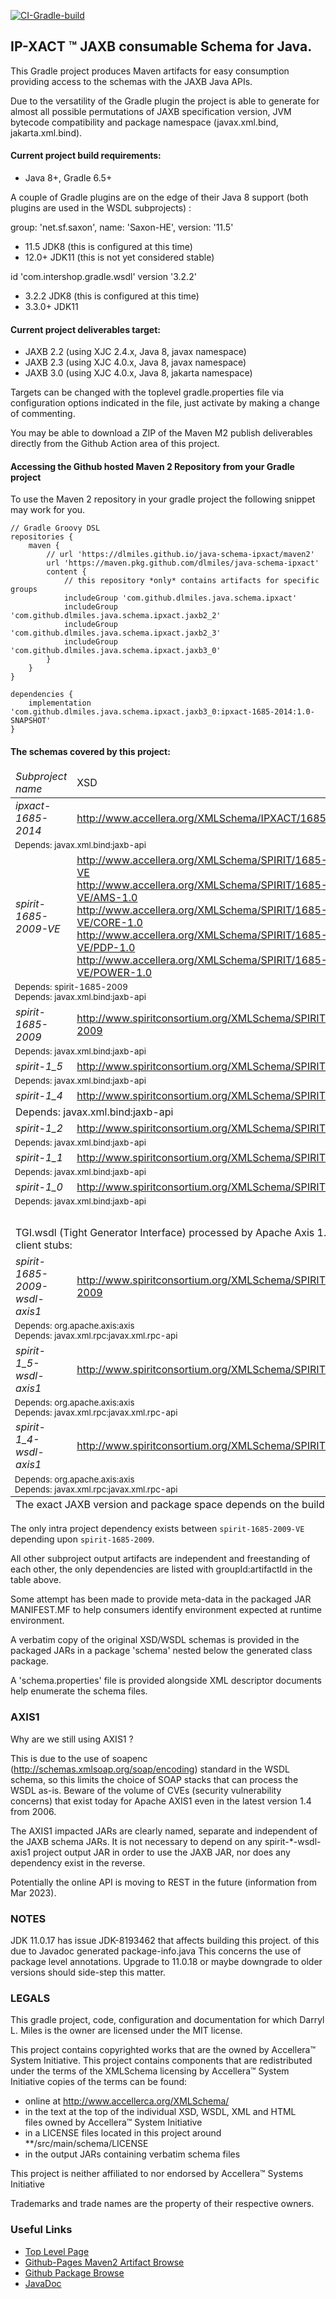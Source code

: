 
[![CI-Gradle-build](https://github.com/dlmiles/java-schema-ipxact/actions/workflows/build.yml/badge.svg)](https://github.com/dlmiles/java-schema-ipxact/actions/workflows/build.yml)


## IP-XACT &trade; JAXB consumable Schema for Java.

This Gradle project produces Maven artifacts for easy consumption providing access
to the schemas with the JAXB Java APIs.

Due to the versatility of the Gradle plugin the project is able to generate for almost all possible
permutations of JAXB specification version, JVM bytecode compatibility and package namespace
(javax.xml.bind, jakarta.xml.bind).


#### Current project build requirements:

* Java 8+, Gradle 6.5+

A couple of Gradle plugins are on the edge of their Java 8 support (both plugins are used in the WSDL subprojects) :

group: 'net.sf.saxon', name: 'Saxon-HE', version: '11.5'
 * 11.5 JDK8 (this is configured at this time)
 * 12.0+ JDK11 (this is not yet considered stable)

id 'com.intershop.gradle.wsdl' version '3.2.2'
 * 3.2.2 JDK8 (this is configured at this time)
 * 3.3.0+ JDK11


#### Current project deliverables target:

* JAXB 2.2 (using XJC 2.4.x, Java 8, javax namespace)
* JAXB 2.3 (using XJC 4.0.x, Java 8, javax namespace)
* JAXB 3.0 (using XJC 4.0.x, Java 8, jakarta namespace)

Targets can be changed with the toplevel gradle.properties file via configuration
options indicated in the file, just activate by making a change of commenting.

You may be able to download a ZIP of the Maven M2 publish deliverables directly
from the Github Action area of this project.


#### Accessing the Github hosted Maven 2 Repository from your Gradle project

To use the Maven 2 repository in your gradle project the following snippet
may work for you.

```
// Gradle Groovy DSL
repositories {
    maven {
        // url 'https://dlmiles.github.io/java-schema-ipxact/maven2'
        url 'https://maven.pkg.github.com/dlmiles/java-schema-ipxact'
        content {
            // this repository *only* contains artifacts for specific groups
            includeGroup 'com.github.dlmiles.java.schema.ipxact'
            includeGroup 'com.github.dlmiles.java.schema.ipxact.jaxb2_2'
            includeGroup 'com.github.dlmiles.java.schema.ipxact.jaxb2_3'
            includeGroup 'com.github.dlmiles.java.schema.ipxact.jaxb3_0'
        }
    }
}

dependencies {
    implementation 'com.github.dlmiles.java.schema.ipxact.jaxb3_0:ipxact-1685-2014:1.0-SNAPSHOT'
}
```


#### The schemas covered by this project:

<table>
    <thead>
        <tr>
            <td><em>Subproject name</em></td>
            <td>XSD</td>
        </tr>
    </thead>
    <tbody>
    <tr>
        <td><em>ipxact-1685-2014</em></td>
        <td><a href="">http://www.accellera.org/XMLSchema/IPXACT/1685-2014</a></td>
    </tr>
    <tr>
        <td colspan="2" style="font-size: smaller">Depends: javax.xml.bind:jaxb-api</td>
    </tr>
    <tr>
        <td><em>spirit-1685-2009-VE</em></td>
        <td>
        <a href="http://www.accellera.org/XMLSchema/SPIRIT/1685-2009-VE">http://www.accellera.org/XMLSchema/SPIRIT/1685-2009-VE</a> <br/> 
        <a href="http://www.accellera.org/XMLSchema/SPIRIT/1685-2009-VE/AMS-1.0">http://www.accellera.org/XMLSchema/SPIRIT/1685-2009-VE/AMS-1.0</a> <br/> 
        <a href="http://www.accellera.org/XMLSchema/SPIRIT/1685-2009-VE/CORE-1.0">http://www.accellera.org/XMLSchema/SPIRIT/1685-2009-VE/CORE-1.0</a> <br/> 
        <a href="http://www.accellera.org/XMLSchema/SPIRIT/1685-2009-VE/PDP-1.0">http://www.accellera.org/XMLSchema/SPIRIT/1685-2009-VE/PDP-1.0</a> <br/> 
        <a href="http://www.accellera.org/XMLSchema/SPIRIT/1685-2009-VE/POWER-1.0">http://www.accellera.org/XMLSchema/SPIRIT/1685-2009-VE/POWER-1.0</a>
        </td>
    </tr>
    <tr>
        <td colspan="2" style="font-size: smaller">
            Depends: spirit-1685-2009 <br/>
            Depends: javax.xml.bind:jaxb-api
        </td>
    </tr>
    <tr>
        <td><em>spirit-1685-2009</em></td>
        <td><a href="http://www.spiritconsortium.org/XMLSchema/SPIRIT/1685-2009">http://www.spiritconsortium.org/XMLSchema/SPIRIT/1685-2009</a></td>
    </tr>
    <tr>
        <td colspan="2" style="font-size: smaller">Depends: javax.xml.bind:jaxb-api</td>
    </tr>
    <tr>
        <td><em>spirit-1_5</em></td>
        <td><a href="http://www.spiritconsortium.org/XMLSchema/SPIRIT/1.5">http://www.spiritconsortium.org/XMLSchema/SPIRIT/1.5</a></td>
    </tr>
    <tr>
        <td colspan="2" style="font-size: smaller">Depends: javax.xml.bind:jaxb-api</td>
    </tr>
    <tr>
        <td><em>spirit-1_4</em></td>
        <td><a href="http://www.spiritconsortium.org/XMLSchema/SPIRIT/1.4">http://www.spiritconsortium.org/XMLSchema/SPIRIT/1.4</a></td>
    </tr>
    <tr>
        <td colspan="2">Depends: javax.xml.bind:jaxb-api</td>
    </tr>
    <tr>
        <td><em>spirit-1_2</em></td>
        <td><a href="http://www.spiritconsortium.org/XMLSchema/SPIRIT/1.2">http://www.spiritconsortium.org/XMLSchema/SPIRIT/1.2</a></td>
    </tr>
    <tr>
        <td colspan="2" style="font-size: smaller">Depends: javax.xml.bind:jaxb-api</td>
    </tr>
    <tr>
        <td><em>spirit-1_1</em></td>
        <td><a href="http://www.spiritconsortium.org/XMLSchema/SPIRIT/1.1">http://www.spiritconsortium.org/XMLSchema/SPIRIT/1.1</a></td>
    </tr>
    <tr>
        <td colspan="2" style="font-size: smaller">Depends: javax.xml.bind:jaxb-api</td>
    </tr>
    <tr>
        <td><em>spirit-1_0</em></td>
        <td><a href="http://www.spiritconsortium.org/XMLSchema/SPIRIT/1.0">http://www.spiritconsortium.org/XMLSchema/SPIRIT/1.0</a></td>
    </tr>
    <tr>
        <td colspan="2" style="font-size: smaller">Depends: javax.xml.bind:jaxb-api</td>
    </tr>
    <tr>
        <td colspan="2">&nbsp;</td>
    </tr>
    <tr>
        <td colspan="2">TGI.wsdl (Tight Generator Interface) processed by Apache Axis 1.4 for client stubs:</td>
    </tr>
    <tr>
        <td><em>spirit-1685-2009-wsdl-axis1</em></td>
        <td><a href="http://www.spiritconsortium.org/XMLSchema/SPIRIT/1685-2009">http://www.spiritconsortium.org/XMLSchema/SPIRIT/1685-2009</a></td>
    </tr>
    <tr>
        <td colspan="2" style="font-size: smaller">Depends: org.apache.axis:axis <br/> Depends: javax.xml.rpc:javax.xml.rpc-api</td>
    </tr>
    <tr>
        <td><em>spirit-1_5-wsdl-axis1</em></td>
        <td><a href="http://www.spiritconsortium.org/XMLSchema/SPIRIT/1.5">http://www.spiritconsortium.org/XMLSchema/SPIRIT/1.5</a></td>
    </tr>
    <tr>
        <td colspan="2" style="font-size: smaller">Depends: org.apache.axis:axis <br/> Depends: javax.xml.rpc:javax.xml.rpc-api</td>
    </tr>
    <tr>
        <td><em>spirit-1_4-wsdl-axis1</em></td>
        <td><a href="http://www.spiritconsortium.org/XMLSchema/SPIRIT/1.4">http://www.spiritconsortium.org/XMLSchema/SPIRIT/1.4</a></td>
    </tr>
    <tr>
        <td colspan="2" style="font-size: smaller">Depends: org.apache.axis:axis <br/> Depends: javax.xml.rpc:javax.xml.rpc-api</td>
    </tr>
    </tbody>
    <tfoot>
        <tr>
            <td colspan="2">The exact JAXB version and package space depends on the build.</td>
        </tr>
    </tfoot>
</table>

The only intra project dependency exists between `spirit-1685-2009-VE` depending upon `spirit-1685-2009`.

All other subproject output artifacts are independent and freestanding of each other,
the only dependencies are listed with groupId:artifactId in the table above. 


Some attempt has been made to provide meta-data in the packaged JAR MANIFEST.MF to help consumers
identify environment expected at runtime environment.

A verbatim copy of the original XSD/WSDL schemas is provided in the packaged JARs in a package
'schema' nested below the generated class package.

A 'schema.properties' file is provided alongside XML descriptor documents help enumerate the
schema files.


### AXIS1

Why are we still using AXIS1 ?

This is due to the use of soapenc (http://schemas.xmlsoap.org/soap/encoding) standard
in the WSDL schema, so this limits the choice of SOAP stacks that can process the WSDL as-is.
Beware of the volume of CVEs (security vulnerability concerns) that exist today for Apache AXIS1 even in
the latest version 1.4 from 2006.

The AXIS1 impacted JARs are clearly named, separate and independent of the JAXB schema JARs.
It is not necessary to depend on any spirit-*-wsdl-axis1 project output JAR in order to use
the JAXB JAR, nor does any dependency exist in the reverse.

Potentially the online API is moving to REST in the future (information from Mar 2023).


### NOTES

JDK 11.0.17 has issue JDK-8193462 that affects building this project. of this due to Javadoc generated package-info.java
This concerns the use of package level annotations.
Upgrade to 11.0.18 or maybe downgrade to older versions should side-step this matter.



### LEGALS

This gradle project, code, configuration and documentation for which Darryl L. Miles is the owner
are licensed under the MIT license.

This project contains copyrighted works that are the owned by Accellera&trade; System Initiative.
This project contains components that are redistributed under the terms of the XMLSchema licensing
by Accellera&trade; System Initiative copies of the terms can be found:
 * online at http://www.accellerca.org/XMLSchema/ 
 * in the text at the top of the individual XSD, WSDL, XML and HTML <br/>
      files owned by Accellera&trade; System Initiative
 * in a LICENSE files located in this project around **/src/main/schema/LICENSE
 * in the output JARs containing verbatim schema files

This project is neither affiliated to nor endorsed by Accellera&trade; Systems Initiative

Trademarks and trade names are the property of their respective owners.


### Useful Links

 * [Top Level Page](https://dlmiles.github.io/java-schema-ipxact)
 * [Github-Pages Maven2 Artifact Browse](https://dlmiles.github.io/java-schema-ipxact/maven2)
 * [Github Package Browse](https://github.com/dlmiles/java-schema-ipxact/packages)
 * [JavaDoc](https://dlmiles.github.io/java-schema-ipxact/javadoc)
